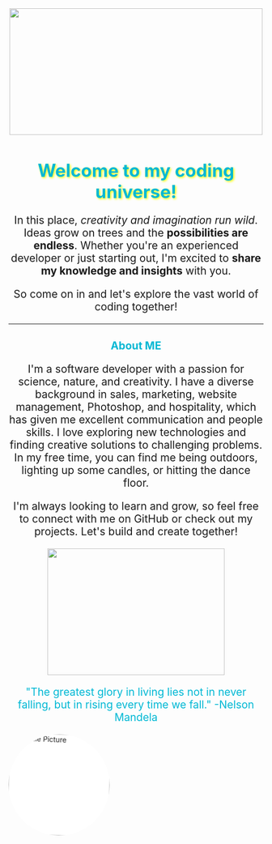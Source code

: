 <div align="center">
  <img src="https://media1.giphy.com/media/ktEONORwLQ9q0/giphy.gif" height="250px" width="500px" />
  <h1 style="color: #00b8d4; font-size: 2.5em; text-shadow: 2px 2px 4px #ffff00;">Welcome to my coding universe!</h1>
</div>
<p style="font-size: 1.5em; text-align: center;">In this place, <em>creativity and imagination run wild</em>. Ideas grow on trees and the <strong>possibilities are endless</strong>. Whether you're an experienced developer or just starting out, I'm excited to <strong>share my knowledge and insights</strong> with you.</p>
<p style="font-size: 1.5em; text-align: center;">So come on in and let's explore the vast world of coding together!</p>
<hr />
<h2 style="color: #00b8d4; text-align: center;">About ME</h2>
<p style="font-size: 1.5em; text-align: center;">I'm a software developer with a passion for science, nature, and creativity. I have a diverse background in sales, marketing, website management, Photoshop, and hospitality, which has given me excellent communication and people skills. I love exploring new technologies and finding creative solutions to challenging problems. In my free time, you can find me being outdoors, lighting up some candles, or hitting the dance floor.</p>
<p style="font-size: 1.5em; text-align: center;">I'm always looking to learn and grow, so feel free to connect with me on GitHub or check out my projects. Let's build and create together!</p>
<div align="center">
  <img src="https://media2.giphy.com/media/QXqf43mbeBbYFTy4jR/giphy.gif" height="250px" width="350px" />
  <br />
  <p style="font-size: 1.5em; text-align: center; color: #00b8d4;">"The greatest glory in living lies not in never falling, but in rising every time we fall." -Nelson Mandela</p>
</div>


<style>
  .profile-picture {
    position: relative;
    width: 200px;
    height: 200px;
    border-radius: 50%;
    background: #fff;
    overflow: hidden;
  }

  .profile-picture img {
    width: 100%;
    height: 100%;
    object-fit: cover;
    animation: profile-picture-animation 5s linear infinite;
  }

  @keyframes profile-picture-animation {
    0% {
      transform: rotate(0deg);
    }
    100% {
      transform: rotate(360deg);
    }
  }

  .profile-picture::before {
    content: '';
    position: absolute;
    top: 0;
    right: 0;
    bottom: 0;
    left: 0;
    background: rgba(255, 255, 255, 0.5);
    animation: profile-picture-glow 2s linear infinite;
  }

  @keyframes profile-picture-glow {
    0% {
      box-shadow: 0 0 0 0px rgba(255, 255, 255, 0.5);
    }
    100% {
      box-shadow: 0 0 0 20px rgba(255, 255, 255, 0);
    }
  }
</style>

<div class="profile-picture">
  <img src="https://pbs.twimg.com/profile_images/1234567890/profile-picture.jpg" alt="Profile Picture" />
</div>
